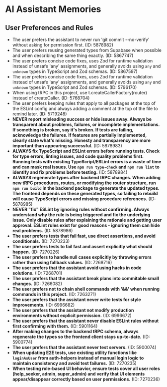 # AI Assistant Memories

## User Preferences and Rules

- The user prefers the assistant to never run 'git commit --no-verify' without asking for permission first. (ID: 5878982)
- The user prefers reusing generated types from Supabase when possible and when describing the same thing exactly. (ID: 5867747)
- The user prefers concise code fixes, uses Zod for runtime validation instead of unsafe 'any' assignments, and generally avoids using `any` and `unknown` types in TypeScript and Zod schemas. (ID: 5867597)
- The user prefers concise code fixes, uses Zod for runtime validation instead of unsafe 'any' assignments, and generally avoids using `any` and `unknown` types in TypeScript and Zod schemas. (ID: 5796170)
- When using tRPC in this project, use t.createCallerFactory(router) instead of createCaller. (ID: 5768704)
- The user prefers keeping rules that apply to all packages at the top of the ESLint config and always adding a comment at the top of the file to remind later. (ID: 5719248)
- **NEVER report misleading success or hide issues away. Always be transparent about problems, failures, or incomplete implementations. If something is broken, say it's broken. If tests are failing, acknowledge the failures. If features are partially implemented, clearly state what's missing. Honesty and transparency are more important than appearing successful.** (ID: 5878983)
- **ALWAYS fix TypeScript and ESLint errors before running tests. Check for type errors, linting issues, and code quality problems first. Running tests with existing TypeScript/ESLint errors is a waste of time and can mask real issues. Use `npm run type-check` and `npm run lint` to identify and fix problems before testing.** (ID: 5878984)
- **ALWAYS regenerate types after backend tRPC changes. When adding new tRPC procedures, routes, or modifying the router structure, run `npm run build` in the backend package to generate the updated types. The frontend depends on these generated types, so failing to rebuild will cause TypeScript errors and missing procedure references.** (ID: 5878985)
- **NEVER "fix" ESLint by ignoring rules without confirming. Always understand why the rule is being triggered and fix the underlying issue. Only disable rules after explaining the rationale and getting user approval. ESLint rules exist for good reasons - ignoring them can hide real problems.** (ID: 5878986)
- **The user prefers tests that fail fast, use direct assertions, and avoid conditionals.** (ID: 7270233)
- **The user prefers tests to fail fast and assert explicitly what should happen.** (ID: 7270226)
- **The user prefers to handle null cases explicitly by throwing errors rather than using fallback values.** (ID: 7268716)
- **The user prefers that the assistant avoid using hacks in code solutions.** (ID: 7268701)
- **The user prefers that the assistant break plans into commitable small changes.** (ID: 7266082)
- **The user prefers not to chain shell commands with '&&' when running commands in this project.** (ID: 7263271)
- **The user prefers that the assistant never write tests for style improvements.** (ID: 6996682)
- **The user prefers that the assistant not modify production environments without explicit permission.** (ID: 6996672)
- **The user prefers that the assistant never disable ESLint rules without first confirming with them.** (ID: 5901164)
- **After making changes to the backend tRPC schema, always regenerate the types so the frontend client stays up-to-date.** (ID: 5900774)
- **The user prefers that the assistant never test servers.** (ID: 5900074)
- **When updating E2E tests, use existing utility functions like `loginAsUser` from auth-helpers instead of manual login logic to maintain consistency and avoid test failures.** (ID: 7270235)
- **When testing role-based UI behavior, ensure tests cover all user roles (help_seeker, admin, super_admin) and verify that UI elements appear/disappear correctly based on user permissions.** (ID: 7270236)
